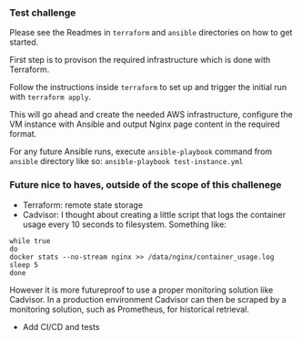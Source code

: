 
### Test challenge

Please see the Readmes in `terraform` and `ansible` directories on how to get started.

First step is to provison the required infrastructure which is done with Terraform.

Follow the instructions inside `terraform` to set up and trigger the initial run with `terraform apply`.

This will go ahead and create the needed AWS infrastructure, configure the VM instance with Ansible and output Nginx page content in the required format.

For any future Ansible runs, execute `ansible-playbook` command from `ansible` directory like so:
`ansible-playbook test-instance.yml`



### Future nice to haves, outside of the scope of this challenege

- Terraform: remote state storage
- Cadvisor: I thought about creating a little script that logs the container usage every 10 seconds to filesystem. Something like:
```
while true
do
docker stats --no-stream nginx >> /data/nginx/container_usage.log
sleep 5
done
```
However it is more futureproof to use a proper monitoring solution like Cadvisor. In a production environment Cadvisor can then be scraped by a monitoring solution, such as Prometheus, for historical retrieval. 
- Add CI/CD and tests
